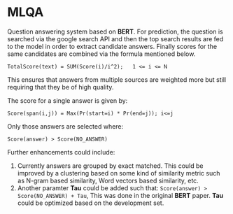 # MLQA


Question answering system based on **BERT**. For prediction, the question is searched via the google search API and then the top search results are fed to the model in order to extract candidate answers. Finally scores for the same candidates are combined via the formula mentioned below.

```
TotalScore(text) = SUM(Score(i)/i^2);   1 <= i <= N
```

This ensures that answers from multiple sources are weighted more but still requiring that they be of high quality.

The score for a single answer is given by:

```
Score(span(i,j)) = Max(Pr(start=i) * Pr(end=j)); i<=j
```

Only those answers are selected where:

```
Score(answer) > Score(NO_ANSWER)
```


Further enhancements could include:

1. Currently answers are grouped by exact matched. This could be improved by a clustering based on some kind of similarity metric such as N-gram based similarity, Word vectors based similarity, etc.
2. Another paramter **Tau** could be added such that: `Score(answer) > Score(NO_ANSWER) + Tau`, This was done in the original **BERT** paper. **Tau** could be optimized based on the development set.
